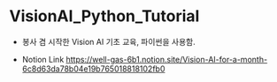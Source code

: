 # VisionAI_Python_Tutorial
 
 - 봉사 겸 시작한 Vision AI 기초 교육, 파이썬을 사용함.

 - Notion Link
https://well-gas-6b1.notion.site/Vision-AI-for-a-month-6c8d63da78b04e19b765018818102fb0
